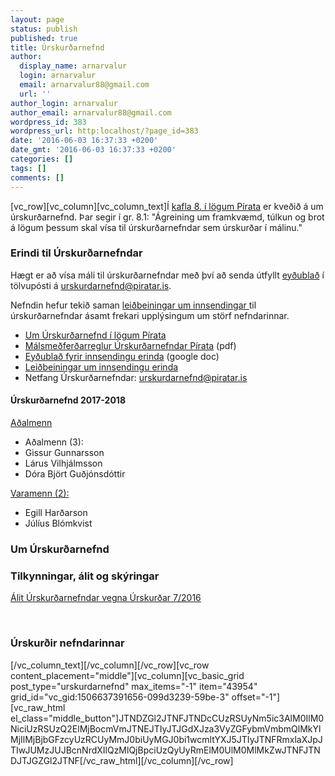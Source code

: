 ```yaml
---
layout: page
status: publish
published: true
title: Úrskurðarnefnd
author:
  display_name: arnarvalur
  login: arnarvalur
  email: arnarvalur88@gmail.com
  url: ''
author_login: arnarvalur
author_email: arnarvalur88@gmail.com
wordpress_id: 383
wordpress_url: http:localhost/?page_id=383
date: '2016-06-03 16:37:33 +0200'
date_gmt: '2016-06-03 16:37:33 +0200'
categories: []
tags: []
comments: []
---
```

<p>[vc_row][vc_column][vc_column_text]Í <a href="http:localhost/um-pirata/log-og-reglur/#8">kafla 8. í lögum Pírata</a> er kveðið á um úrskurðarnefnd. Þar segir í gr. 8.1: "Ágreining um framkvæmd, túlkun og brot á lögum þessum skal vísa til úrskurðarnefndar sem úrskurðar í málinu."</p>
<h3>Erindi til Úrskurðarnefndar</h3>
<p>Hægt er að vísa máli til úrskurðarnefndar með því að senda útfyllt <a href="https://docs.google.com/document/d/120LirmYukQ4FeiHmSKgoZZPZS9_u2434etae4Lzsgn0/edit?usp=sharing">eyðublað</a> í tölvupósti á <a href="mailto:urskurdarnefnd@piratar.is">urskurdarnefnd@piratar.is</a>.</p>
<p>Nefndin hefur tekið saman <a href="http:localhost/um-pirata/log-og-reglur/urskurdarnefnd/leidbeiningar-fyrir-innsendingar-til-urskurdarnefndar/">leiðbeiningar um innsendingar </a>til úrskurðarnefndar ásamt frekari upplýsingum um störf nefndarinnar.</p>
<ul>
<li><a href="http:localhost/um-pirata/log-og-reglur/#8">Um Úrskurðarnefnd í lögum Pírata</a></li>
<li><a href="http:localhost/wp-content/uploads/2016/06/Málsmeðferðarreglur-úrskurðanefndar-.pdf">Málsmeðferðarreglur Úrskurðarnefndar Pírata</a> (pdf)</li>
<li><a href="https://docs.google.com/document/d/120LirmYukQ4FeiHmSKgoZZPZS9_u2434etae4Lzsgn0/edit?usp=sharing">Eyðublað fyrir innsendingu erinda</a> (google doc)</li>
<li><a href="http:localhost/um-pirata/log-og-reglur/urskurdarnefnd/leidbeiningar-fyrir-innsendingar-til-urskurdarnefndar/">Leiðbeiningar um innsendingu erinda</a></li>
<li>Netfang Úrskurðarnefndar: <a href="mailto:urskurdarnefnd@piratar.is">urskurdarnefnd@piratar.is</a></li>
</ul>
<h4><strong>Úrskurðarnefnd 2017-2018</strong></h4>
<p><span style="text-decoration: underline;">Aðalmenn</span></p>
<ul>
<li>Aðalmenn (3):</li>
<li>Gissur Gunnarsson</li>
<li>Lárus Vilhjálmsson</li>
<li>Dóra Björt Guðjónsdóttir</li>
</ul>
<p><span style="text-decoration: underline;">Varamenn (2): </span></p>
<ul>
<li>Egill Harðarson</li>
<li>Júlíus Blómkvist</li>
</ul>
<h3>Um Úrskurðarnefnd</h3>
<h3>Tilkynningar, álit og skýringar</h3>
<p><a href="http:localhost/frettir/frettir/alit-urskurdarnefndar-vegna-altiamala-a-utfaerslu-a-urskurdi-nr-72016/">Álit Úrskurðarnefndar vegna Úrskurðar 7/2016</a></p>
<p>&nbsp;</p>
<h3>Úrskurðir nefndarinnar</h3>
<p>[/vc_column_text][/vc_column][/vc_row][vc_row content_placement="middle"][vc_column][vc_basic_grid post_type="urskurdarnefnd" max_items="-1" item="43954" grid_id="vc_gid:1506637391656-099d3239-59be-3" offset="-1"][vc_raw_html el_class="middle_button"]JTNDZGl2JTNFJTNDcCUzRSUyNm5ic3AlM0IlM0NiciUzRSUzQ2ElMjBocmVmJTNEJTIyJTJGdXJza3VyZGFybmVmbmQlMkYlMjIlMjBjbGFzcyUzRCUyMmJ0biUyMGJ0bi1wcmltYXJ5JTIyJTNFRmxlaXJpJTIwJUMzJUJBcnNrdXIlQzMlQjBpciUzQyUyRmElM0UlM0MlMkZwJTNFJTNDJTJGZGl2JTNF[/vc_raw_html][/vc_column][/vc_row]</p>
